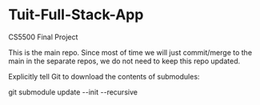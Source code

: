 # Tuit-Full-Stack-App
CS5500 Final Project

This is the main repo. Since most of time we will just commit/merge to the main in the separate repos, we do not need to keep this repo updated.


Explicitly tell Git to download the contents of submodules:

git submodule update --init --recursive

